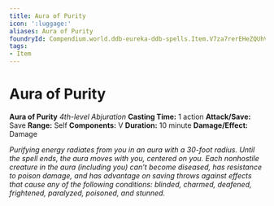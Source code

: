 ```yaml
---
title: Aura of Purity
icon: ':luggage:'
aliases: Aura of Purity
foundryId: Compendium.world.ddb-eureka-ddb-spells.Item.V7za7rerEHeZQUhV
tags:
- Item
---
```


# Aura of Purity

**Aura of Purity**
_4th-level Abjuration_
**Casting Time:** 1 action
**Attack/Save:** Save
**Range:** Self
**Components:** V
**Duration:** 10 minute
**Damage/Effect:** Damage

*Purifying energy radiates from you in an aura with a 30-foot radius. Until the spell ends, the aura moves with you, centered on you. Each nonhostile creature in the aura (including you) can’t become diseased, has resistance to poison damage, and has advantage on saving throws against effects that cause any of the following conditions: blinded, charmed, deafened, frightened, paralyzed, poisoned, and stunned.*
